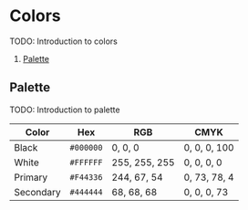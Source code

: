 # Colors

TODO: Introduction to colors

1. [Palette](#palette)

## Palette

TODO: Introduction to palette

| Color | Hex | RGB | CMYK |
| ----- | --- | --- | ---- |
| Black | `#000000` | 0, 0, 0 | 0, 0, 0, 100 |
| White | `#FFFFFF` | 255, 255, 255 | 0, 0, 0, 0 |
| Primary | `#F44336` | 244, 67, 54 | 0, 73, 78, 4 |
| Secondary | `#444444` | 68, 68, 68 | 0, 0, 0, 73 |

